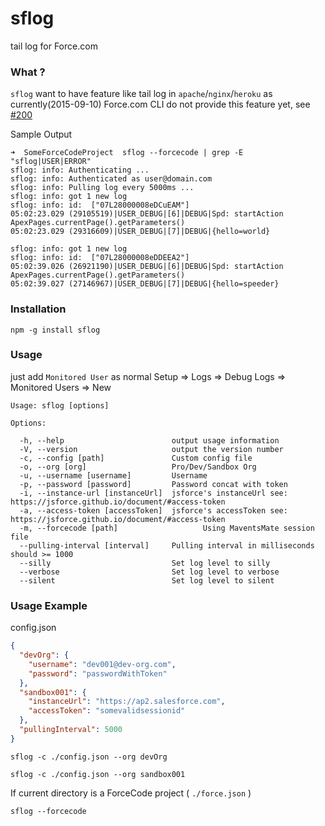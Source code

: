 # sflog
tail log for Force.com 


### What ?

`sflog` want to have feature like tail log in `apache`/`nginx`/`heroku` as currently(2015-09-10) Force.com CLI do not provide this feature yet, see [#200](https://github.com/heroku/force/issues/200)

Sample Output

    ➜  SomeForceCodeProject  sflog --forcecode | grep -E "sflog|USER|ERROR"
    sflog: info: Authenticating ...
    sflog: info: Authenticated as user@domain.com
    sflog: info: Pulling log every 5000ms ...
    sflog: info: got 1 new log
    sflog: info: id:  ["07L28000008eDCuEAM"]
    05:02:23.029 (29105519)|USER_DEBUG|[6]|DEBUG|Spd: startAction ApexPages.currentPage().getParameters()
    05:02:23.029 (29316609)|USER_DEBUG|[7]|DEBUG|{hello=world}
    
    sflog: info: got 1 new log
    sflog: info: id:  ["07L28000008eDDEEA2"]
    05:02:39.026 (26921190)|USER_DEBUG|[6]|DEBUG|Spd: startAction ApexPages.currentPage().getParameters()
    05:02:39.027 (27146967)|USER_DEBUG|[7]|DEBUG|{hello=speeder}

### Installation

	npm -g install sflog

### Usage

just add `Monitored User` as normal
     Setup => Logs => Debug Logs => Monitored Users => New 

    Usage: sflog [options]
    
    Options:
    
      -h, --help                        output usage information
      -V, --version                     output the version number
      -c, --config [path]               Custom config file
      -o, --org [org]                   Pro/Dev/Sandbox Org
      -u, --username [username]         Username
      -p, --password [password]         Password concat with token
      -i, --instance-url [instanceUrl]  jsforce's instanceUrl see: https://jsforce.github.io/document/#access-token
      -a, --access-token [accessToken]  jsforce's accessToken see: https://jsforce.github.io/document/#access-token
      -m, --forcecode [path]                   Using MaventsMate session file
      --pulling-interval [interval]     Pulling interval in milliseconds should >= 1000
      --silly                           Set log level to silly
      --verbose                         Set log level to verbose
      --silent                          Set log level to silent

### Usage Example

config.json
```json
{
  "devOrg": {
    "username": "dev001@dev-org.com",
    "password": "passwordWithToken"
  },
  "sandbox001": {
    "instanceUrl": "https://ap2.salesforce.com",
    "accessToken": "somevalidsessionid"
  },
  "pullingInterval": 5000
}
```

	sflog -c ./config.json --org devOrg

	sflog -c ./config.json --org sandbox001

If current directory is a ForceCode project ( `./force.json` )

	sflog --forcecode



